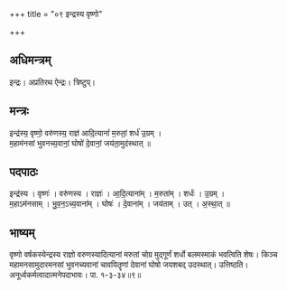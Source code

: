 +++
title = "०९ इन्द्रस्य वृष्णो"

+++
## अधिमन्त्रम्
इन्द्रः। अप्रतिरथ ऐन्द्रः। त्रिष्टुप्।

## मन्त्रः
इन्द्र॑स्य॒ वृष्णो॒ वरु॑णस्य॒ राज्ञ॑ आदि॒त्यानां॑ म॒रुतां॒ शर्ध॑ उ॒ग्रम् ।  
म॒हाम॑नसां भुवनच्य॒वानां॒ घोषो॑ दे॒वानां॒ जय॑ता॒मुद॑स्थात् ॥

## पदपाठः
इन्द्र॑स्य । वृष्णः॑ । वरु॑णस्य । राज्ञः॑ । आ॒दि॒त्याना॑म् । म॒रुता॑म् । शर्धः॑ । उ॒ग्रम् ।  
म॒हाऽम॑नसाम् । भु॒व॒न॒ऽच्य॒वाना॑म् । घोषः॑ । दे॒वाना॑म् । जय॑ताम् । उत् । अ॒स्था॒त् ॥

## भाष्यम्
वृष्णो वर्षकस्येन्द्रस्य राज्ञो वरुणस्यादित्यानां मरुतां चोग्र मुद्गूर्णं शर्धो बलमस्माकं भवत्विति शेषः। किञ्च महामनसामुदारमनसां भुवनच्यवानां चावयितॄणां देवानां घोषो जयशबद् उदस्थात्। उत्तिष्ठति। अनूर्ध्वकर्मत्वादात्मनेपदाभावः। पा. १-३-३४॥९॥